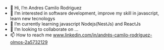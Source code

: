 - 👋 Hi, I’m Andres Camilo Rodriguez
- 👀 I’m interested in software development, improve my skill in javascript, learn new tecnologys
- 🌱 I’m currently learning javascript Nodejs(NestJs) and ReactJs
- 💞️ I’m looking to collaborate on ...
- 📫 How to reach me www.linkedin.com/in/andrés-camilo-rodríguez-olmos-2a5732129


<!---
AcroRod/AcroRod is a ✨ special ✨ repository because its `README.md` (this file) appears on your GitHub profile.
You can click the Preview link to take a look at your changes.
--->
